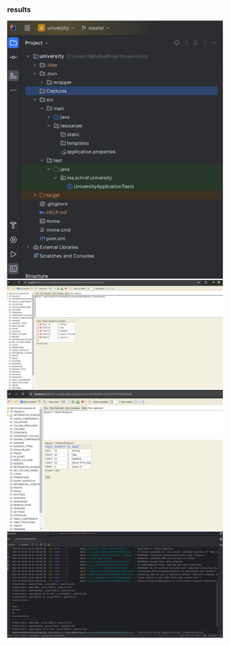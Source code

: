 <h3> results</h3>
<img src="Captures/img.png">
<img src="Captures/Capture 3.png">
<img src="Captures/Capture 2.png">
<img src="Captures/Capture 4.png">


